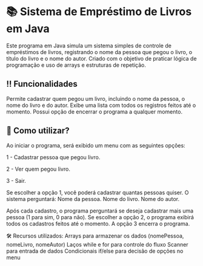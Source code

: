 # 📚 Sistema de Empréstimo de Livros em Java
Este programa em Java simula um sistema simples de controle de empréstimos de livros, registrando o nome da pessoa que pegou o livro, o título do livro e o nome do autor. Criado com o objetivo de praticar lógica de programação e uso de arrays e estruturas de repetição.

## ‼️ Funcionalidades
Permite cadastrar quem pegou um livro, incluindo o nome da pessoa, o nome do livro e do autor.
Exibe uma lista com todos os registros feitos até o momento.
Possui opção de encerrar o programa a qualquer momento.

## 🤔 Como utilizar?
Ao iniciar o programa, será exibido um menu com as seguintes opções:

1 - Cadastrar pessoa que pegou livro.

2 - Ver quem pegou livro.

3 - Sair.

Se escolher a opção 1, você poderá cadastrar quantas pessoas quiser. O sistema perguntará:
Nome da pessoa.
Nome do livro.
Nome do autor.

Após cada cadastro, o programa perguntará se deseja cadastrar mais uma pessoa (1 para sim, 0 para não).
Se escolher a opção 2, o programa exibirá todos os cadastros feitos até o momento.
A opção 3 encerra o programa.

🛠️ Recursos utilizados:
Arrays para armazenar os dados (nomePessoa, nomeLivro, nomeAutor)
Laços while e for para controle do fluxo
Scanner para entrada de dados
Condicionais if/else para decisão de opções no menu
